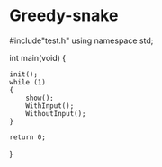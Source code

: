 # Greedy-snake
#include"test.h"
using namespace std;



int main(void)
{
	
	init();
	while (1)
	{
		show();
		WithInput();
		WithoutInput();
	}

	return 0;
}
